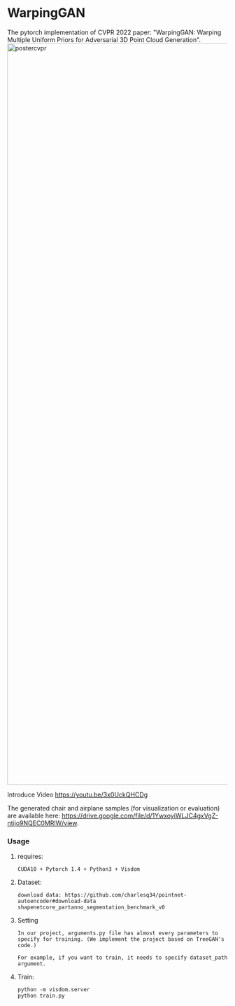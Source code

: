 # WarpingGAN
The pytorch implementation of CVPR 2022 paper: "WarpingGAN: Warping Multiple Uniform Priors for Adversarial 3D Point Cloud Generation".
<img width="1693" alt="postercvpr" src="https://user-images.githubusercontent.com/101309618/171564261-f9925b93-985f-4ddc-86cc-f6b8a9988330.png">

Introduce Video https://youtu.be/3x0UckQHCDg

The generated chair and airplane samples (for visualization or evaluation) are available here: https://drive.google.com/file/d/1YwxoyiWLJC4gxVgZ-ntijo9NQEC0MRlW/view. 

### Usage

1. requires:

   ```
   CUDA10 + Pytorch 1.4 + Python3 + Visdom
   ```

2. Dataset:

   ```
   download data: https://github.com/charlesq34/pointnet-autoencoder#download-data
   shapenetcore_partanno_segmentation_benchmark_v0
   ```

3. Setting
   ```
   In our project, arguments.py file has almost every parameters to specify for training. (We implement the project based on TreeGAN's code.)

   For example, if you want to train, it needs to specify dataset_path argument.
   ```

4. Train:
   ```
   python -m visdom.server
   python train.py
   ```
